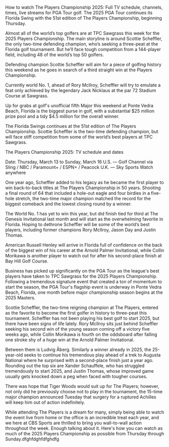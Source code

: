How to watch The Players Championship 2025: Full TV schedule, channels, times, live streams for PGA Tour golf. The 2025 PGA Tour continues its Florida Swing with the 51st edition of The Players Championship, beginning Thursday.

Almost all of the world’s top golfers are at TPC Sawgrass this week for the 2025 Players Championship. The main storyline is around Scottie Scheffler, the only two-time defending champion, who’s seeking a three-peat at the Florida golf tournament. But he’ll face tough competition from a 144-player field, including 48 of the world’s top 50 golfers.

Defending champion Scottie Scheffler will aim for a piece of golfing history this weekend as he goes in search of a third straight win at the Players Championship.

Currently world No. 1, ahead of Rory McIlroy, Scheffler will try to emulate a feat only achieved by the legendary Jack Nicklaus at the par 72 Stadium Course at Sawgrass.

Up for grabs at golf's unofficial fifth Major this weekend at Ponte Vedra Beach, Florida is the biggest purse in golf, with a substantial $25 million prize pool and a tidy $4.5 million for the overall winner.

The Florida Swings continues at the 51st edition of The Players Championship. Scottie Scheffler is the two-time defending champion, but will face stiff competition from some of the world’s best players at TPC Sawgrass.

The Players Championship 2025: TV schedule and dates

Date: Thursday, March 13 to Sunday, March 16 U.S. — Golf Channel via Sling / NBC / Paramount+ / ESPN+ / Peacock U.K. — Sky Sports Watch anywhere

One year ago, Scheffler added to his legacy as he became the first player to win back-to-back titles at The Players Championship in 50 years. Shooting a final round of 64 that included a hole-out eagle and four birdies in a five-hole stretch, the two-time major champion matched the record for the biggest comeback and the lowest closing round by a winner.

The World No. 1 has yet to win this year, but did finish tied for third at The Genesis Invitational last month and will start as the overwhelming favorite in Florida. Hoping to dethrone Scheffler will be some of the world’s best players, including former champions Rory McIlroy, Jason Day and Justin Thomas.

American Russell Henley will arrive in Florida full of confidence on the back of the biggest win of his career at the Arnold Palmer Invitational, while Collin Morikawa is another player to watch out for after his second-place finish at Bay Hill Golf Course.

Business has picked up significantly on the PGA Tour as the league's best players have taken to TPC Sawgrass for the 2025 Players Championship. Following a tremendous signature event that created a ton of momentum to start the season, the PGA Tour's flagship event is underway in Ponte Vedra Beach, Florida, one month before major championship season begins at the 2025 Masters.

Scottie Scheffler, the two-time reigning champion at The Players, entered as the favorite to become the first golfer in history to three-peat this tournament. Scheffler has not been playing his best golf to start 2025, but there have been signs of life lately. Rory McIlroy sits just behind Scheffler seeking his second win of the young season coming off a victory five weeks ago, while Collin Morikawa is fourth on the oddsboard after falling one stroke shy of a huge win at the Arnold Palmer Invitational.

Between them is Ludvig Åberg. Similarly a winner already in 2025, the 25-year-old seeks to continue his tremendous play ahead of a trek to Augusta National where he surprised with a second-place finish just a year ago. Rounding out the top six are Xander Schauffele, who has struggled tremendously to start 2025, and Justin Thomas, whose improved game usually gets knocked down a peg when faced with tougher courses.

There was hope that Tiger Woods would suit up for The Players; however, not only did he previously choose not to play in the tournament, the 15-time major champion announced Tuesday that surgery for a ruptured Achilles will keep him out of action indefinitely.

While attending The Players is a dream for many, simply being able to watch the event live from home or the office is an incredible treat each year, and we here at CBS Sports are thrilled to bring you wall-to-wall action throughout the week. Enough talking about it. Here's how you can watch as much of the 2025 Players Championship as possible from Thursday through Sunday.dfghfdghfdfghdfg
